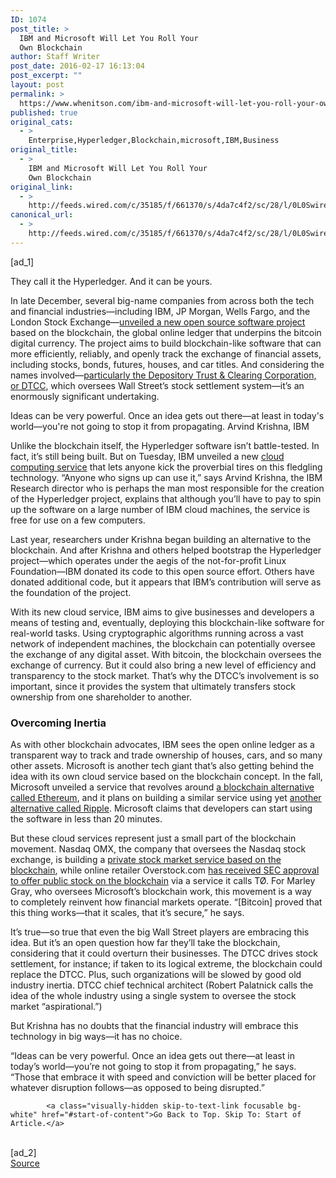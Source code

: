 ```yaml
---
ID: 1074
post_title: >
  IBM and Microsoft Will Let You Roll Your
  Own Blockchain
author: Staff Writer
post_date: 2016-02-17 16:13:04
post_excerpt: ""
layout: post
permalink: >
  https://www.whenitson.com/ibm-and-microsoft-will-let-you-roll-your-own-blockchain/
published: true
original_cats:
  - >
    Enterprise,Hyperledger,Blockchain,microsoft,IBM,Business
original_title:
  - >
    IBM and Microsoft Will Let You Roll Your
    Own Blockchain
original_link:
  - >
    http://feeds.wired.com/c/35185/f/661370/s/4da7c4f2/sc/28/l/0L0Swired0N0C20A160C0A20Cibm0Eand0Emicrosoft0Ewill0Elet0Eyou0Eroll0Eyour0Eown0Eblockchain0C/story01.htm
canonical_url:
  - >
    http://feeds.wired.com/c/35185/f/661370/s/4da7c4f2/sc/28/l/0L0Swired0N0C20A160C0A20Cibm0Eand0Emicrosoft0Ewill0Elet0Eyou0Eroll0Eyour0Eown0Eblockchain0C/story01.htm
---
```

 [ad_1]
<br><div id=""><p>They call it the Hyperledger. And it can be yours.</p>
<p>In late December, several big-name companies from across both the tech and financial industries—including IBM, JP Morgan, Wells Fargo, and the London Stock Exchange—<a href="http://www.wired.com/2015/12/big-tech-joins-big-banks-to-create-alternative-to-bitcoins-blockchain/" target="_blank">unveiled a new open source software project</a> based on the blockchain, the global online ledger that underpins the bitcoin digital currency. The project aims to build blockchain-like software that can more efficiently, reliably, and openly track the exchange of financial assets, including stocks, bonds, futures, houses, and car titles. And considering the names involved—<a href="http://www.wired.com/2016/02/wall-street-is-embracing-the-blockchain-its-biggest-threat/" target="_blank">particularly the Depository Trust &amp; Clearing Corporation, or DTCC</a>, which oversees Wall Street’s stock settlement system—it’s an enormously significant undertaking.</p>
<p data-js="fader" class="pullquote carve fader">
	Ideas can be very powerful. Once an idea gets out there—at least in today's world—you're not going to stop it from propagating.	<span class="attribution">Arvind Krishna, IBM</span>
</p>

<p>Unlike the blockchain itself, the Hyperledger software isn’t battle-tested. In fact, it’s still being built. But on Tuesday, IBM unveiled a new <a href="http://www.wired.com/2015/12/2015-was-the-year-the-cloud-defeated-techs-walking-dead/" target="_blank">cloud computing service</a> that lets anyone kick the proverbial tires on this fledgling technology. “Anyone who signs up can use it,” says Arvind Krishna, the IBM Research director who is perhaps the man most responsible for the creation of the Hyperledger project, explains that although you’ll have to pay to spin up the software on a large number of IBM cloud machines, the service is free for use on a few computers.</p>
<p>Last year, researchers under Krishna began building an alternative to the blockchain. And after Krishna and others helped bootstrap the Hyperledger project—which operates under the aegis of the not-for-profit Linux Foundation—IBM donated its code to this open source effort. Others have donated additional code, but it appears that IBM’s contribution will serve as the foundation of the project.</p>
<p>With its new cloud service, IBM aims to give businesses and developers a means of testing and, eventually, deploying this blockchain-like software for real-world tasks. Using cryptographic algorithms running across a vast network of independent machines, the blockchain can potentially oversee the exchange of any digital asset. With bitcoin, the blockchain oversees the exchange of currency. But it could also bring a new level of efficiency and transparency to the stock market. That’s why the DTCC’s involvement is so important, since it provides the system that ultimately transfers stock ownership from one shareholder to another.</p>
<h3>Overcoming Inertia</h3>
<p>As with other blockchain advocates, IBM sees the open online ledger as a transparent way to track and trade ownership of houses, cars, and so many other assets. Microsoft is another tech giant that’s also getting behind the idea with its own cloud service based on the blockchain concept. In the fall, Microsoft unveiled a service that revolves around <a href="http://www.wired.com/2014/09/ethereum-backers-raise-15-million/" target="_blank">a blockchain alternative called Ethereum</a>, and it plans on building a similar service using yet <a href="http://www.wired.com/2013/09/jed_mccaleb/" target="_blank">another alternative called Ripple</a>. Microsoft claims that developers can start using the software in less than 20 minutes.</p>



<p>But these cloud services represent just a small part of the blockchain movement. Nasdaq OMX, the company that oversees the Nasdaq stock exchange, is building a <a href="http://www.wired.com/2015/05/nasdaq-bringing-bitcoin-closer-stock-market/" target="_blank">private stock market service based on the blockchain</a>, while online retailer Overstock.com <a href="http://www.wired.com/2015/12/sec-approves-plan-to-issue-company-stock-via-the-bitcoin-blockchain/" target="_blank">has received SEC approval to offer public stock on the blockchain</a> via a service it calls TØ. For Marley Gray, who oversees Microsoft’s blockchain work, this movement is a way to completely reinvent how financial markets operate. “[Bitcoin] proved that this thing works—that it scales, that it’s secure,” he says.</p>
<p>It’s true—so true that even the big Wall Street players are embracing this idea. But it’s an open question how far they’ll take the blockchain, considering that it could overturn their businesses. The DTCC drives stock settlement, for instance; if taken to its logical extreme, the blockchain could replace the DTCC. Plus, such organizations will be slowed by good old industry inertia. DTCC chief technical architect (Robert Palatnick calls the idea of the whole industry using a single system to oversee the stock market “aspirational.”)</p>
<p>But Krishna has no doubts that the financial industry will embrace this technology in big ways—it has no choice.</p>
<p>“Ideas can be very powerful. Once an idea gets out there—at least in today’s world—you’re not going to stop it from propagating,” he says. “Those that embrace it with speed and conviction will be better placed for whatever disruption follows—as opposed to being disrupted.”</p>

			<a class="visually-hidden skip-to-text-link focusable bg-white" href="#start-of-content">Go Back to Top. Skip To: Start of Article.</a>

			
</div>
<br>[ad_2]
<br><a href="http://feeds.wired.com/c/35185/f/661370/s/4da7c4f2/sc/28/l/0L0Swired0N0C20A160C0A20Cibm0Eand0Emicrosoft0Ewill0Elet0Eyou0Eroll0Eyour0Eown0Eblockchain0C/story01.htm">Source </a>